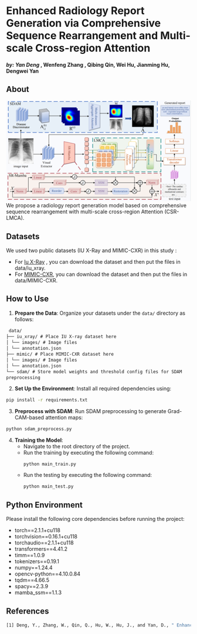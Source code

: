 # Enhanced Radiology Report Generation via Comprehensive Sequence Rearrangement and Multi-scale Cross-region Attention
#### *by: Yan Deng* , Wenfeng Zhang , Qibing Qin, Wei Hu, Jianming Hu, Dengwei Yan

## About
![CSR-LMCA Architecture](figure/lmca.png)
We propose a radiology report generation model based on comprehensive  sequence rearrangement with multi-scale cross-region Attention (CSR-LMCA). 
## Datasets
We used two public datasets (IU X-Ray and MIMIC-CXR) in this study :
- For [Iu X-Ray](https://drive.google.com/file/d/1c0BXEuDy8Cmm2jfN0YYGkQxFZd2ZIoLg/view?usp=sharing) ,  you can download the dataset and then put the files in data/iu_xray.
- For [MIMIC-CXR](https://drive.google.com/file/d/1DS6NYirOXQf8qYieSVMvqNwuOlgAbM_E/view?usp=sharing),  you can download the dataset and then put the files in data/MIMIC-CXR.

## How to Use

1. **Prepare the Data**: 
Organize your datasets under the `data/` directory as follows:
<pre><code> data/ 
├── iu_xray/ # Place IU X-ray dataset here 
│ └── images/ # Image files 
│ └── annotation.json 
├── mimic/ # Place MIMIC-CXR dataset here 
│ └── images/ # Image files
│ └── annotation.json 
└── sdam/ # Store model weights and threshold config files for SDAM preprocessing </code></pre>
2. **Set Up the Environment**: 
Install all required dependencies using:
```bash
pip install -r requirements.txt
```
3. **Preprocess with SDAM**:
Run SDAM preprocessing to generate Grad-CAM-based attention maps:
```bash
python sdam_preprocess.py
```
4. **Training the Model**:
   - Navigate to the root directory of the project.
   - Run the training by executing the following command:
     ```bash
     python main_train.py
     ```
   - Run the testing by executing the following command:
     ```bash
     python main_test.py
     ```

## Python Environment
Please install the following core dependencies before running the project:
- torch==2.1.1+cu118  
- torchvision==0.16.1+cu118  
- torchaudio==2.1.1+cu118  
- transformers==4.41.2  
- timm==1.0.9  
- tokenizers==0.19.1  
- numpy==1.24.4  
- opencv-python==4.10.0.84  
- tqdm==4.66.5  
- spacy==2.3.9  
- mamba_ssm==1.1.3

## References
```bash
[1] Deng, Y., Zhang, W., Qin, Q., Hu, W., Hu, J., and Yan, D., " Enhanced Radiology Report Generation via Comprehensive Sequence Rearrangement and Multi-scale Cross-region Attention " The Visual Computer
```